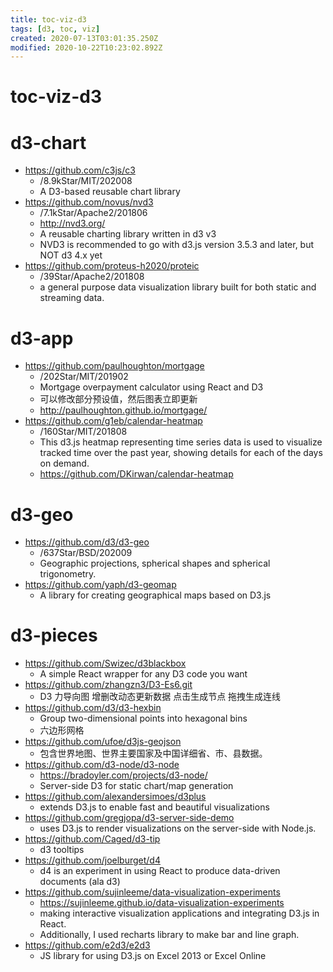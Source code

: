 ```yaml
---
title: toc-viz-d3
tags: [d3, toc, viz]
created: 2020-07-13T03:01:35.250Z
modified: 2020-10-22T10:23:02.892Z
---
```


# toc-viz-d3

# d3-chart

- https://github.com/c3js/c3
  - /8.9kStar/MIT/202008
  - A D3-based reusable chart library
- https://github.com/novus/nvd3
  - /7.1kStar/Apache2/201806
  - http://nvd3.org/
  - A reusable charting library written in d3 v3
  - NVD3 is recommended to go with d3.js version 3.5.3 and later, but NOT d3 4.x yet
- https://github.com/proteus-h2020/proteic
  - /39Star/Apache2/201808
  - a general purpose data visualization library built for both static and streaming data.

# d3-app

- https://github.com/paulhoughton/mortgage
  - /202Star/MIT/201902
  - Mortgage overpayment calculator using React and D3
  - 可以修改部分预设值，然后图表立即更新
  - http://paulhoughton.github.io/mortgage/
- https://github.com/g1eb/calendar-heatmap
  - /160Star/MIT/201808
  - This d3.js heatmap representing time series data is used to visualize tracked time over the past year, showing details for each of the days on demand.
  - https://github.com/DKirwan/calendar-heatmap

# d3-geo

- https://github.com/d3/d3-geo
  - /637Star/BSD/202009
  - Geographic projections, spherical shapes and spherical trigonometry.
- https://github.com/yaph/d3-geomap
  - A library for creating geographical maps based on D3.js

# d3-pieces

- https://github.com/Swizec/d3blackbox
  - A simple React wrapper for any D3 code you want
- https://github.com/zhangzn3/D3-Es6.git
  - D3 力导向图 增删改动态更新数据 点击生成节点 拖拽生成连线
- https://github.com/d3/d3-hexbin
  - Group two-dimensional points into hexagonal bins
  - 六边形网格
- https://github.com/ufoe/d3js-geojson
  - 包含世界地图、世界主要国家及中国详细省、市、县数据。
- https://github.com/d3-node/d3-node
  - https://bradoyler.com/projects/d3-node/
  - Server-side D3 for static chart/map generation
- https://github.com/alexandersimoes/d3plus
  - extends D3.js to enable fast and beautiful visualizations
- https://github.com/gregjopa/d3-server-side-demo
  - uses D3.js to render visualizations on the server-side with Node.js.
- https://github.com/Caged/d3-tip
  - d3 tooltips
- https://github.com/joelburget/d4
  - d4 is an experiment in using React to produce data-driven documents (ala d3)
- https://github.com/sujinleeme/data-visualization-experiments
  - https://sujinleeme.github.io/data-visualization-experiments
  - making interactive visualization applications and integrating D3.js in React. 
  - Additionally, I used recharts library to make bar and line graph.
- https://github.com/e2d3/e2d3
  - JS library for using D3.js on Excel 2013 or Excel Online
